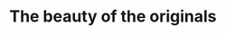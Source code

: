 ---
pid: pt210
title: The beauty of the originals
location_transcription: Anywhere!
coordinates: "[-75.128624226186, 39.966036597508]"
zipcode: '19122'
gen_neighborhood: North Philadelphia
neighborhood: Yorktown,Old Kensington,Jinogi
outside_phl: 
age: '20'
age_range: 20-29
instagram: 
image_file_name: pt_210.jpg
proposal_transcription: I think we need a mural of native american women playing lacrosse.
  this would make native americans relatable during this time when we are so far from
  their ways and culture. Also only men were allowed to play lacrosse so depicting
  native women in this way is a defiance of gender norms.
topic: Native Americans,Sports
topic_summary: 0, 0
type: 2D,Mural
keywords_other: lacrosse, native americans, women
credit: Cara Monastra
image_labels: 
twitter: 
facebook: 
permalink: "/monuments/pt210/"
layout: item-page
---